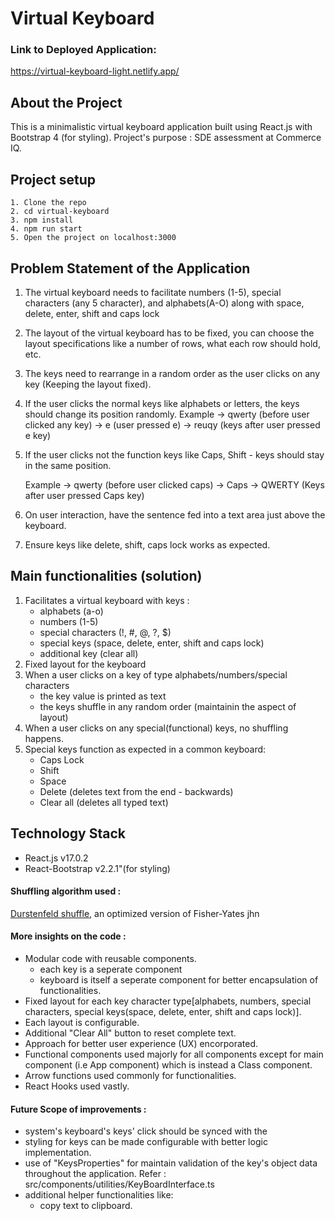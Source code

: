 # Virtual Keyboard

### Link to Deployed Application:
https://virtual-keyboard-light.netlify.app/

## About the Project
This is a minimalistic virtual keyboard application built using React.js with Bootstrap 4 (for styling).
Project's purpose : SDE assessment at Commerce IQ.

## Project setup

```
1. Clone the repo
2. cd virtual-keyboard
3. npm install
4. npm run start
5. Open the project on localhost:3000
```

## Problem Statement of the Application

1. The virtual keyboard needs to facilitate numbers (1-5), special characters (any 5 character), and alphabets(A-O) along with space, delete, enter, shift and caps lock

2. The layout of the virtual keyboard has to be fixed, you can choose the layout specifications like a number of rows, what each row should hold, etc.

3. The keys need to rearrange in a random order as the user clicks on any key (Keeping the layout fixed).

4. If the user clicks the normal keys like alphabets or letters, the keys should change its position randomly.
Example → qwerty (before user clicked any key) → e (user pressed e) →  reuqy (keys after user pressed e key)

5. If the user clicks not the function keys like Caps, Shift - keys should stay in the same position.

    Example → qwerty (before user clicked caps) → Caps → QWERTY (Keys after user pressed Caps key)

6. On user interaction, have the sentence fed into a text area just above the keyboard.

7. Ensure keys like delete, shift, caps lock works as expected.


## Main functionalities (solution)

1. Facilitates a virtual keyboard with keys :
    - alphabets (a-o)
    - numbers (1-5)
    - special characters (!, #, @, ?, $)
    - special keys (space, delete, enter, shift and caps lock)
    - additional key (clear all)
2. Fixed layout for the keyboard
3. When a user clicks on a key of type alphabets/numbers/special characters
    - the key value is printed as text
    - the keys shuffle in any random order (maintainin the aspect of layout)
4. When a user clicks on any special(functional) keys, no shuffling happens.
5. Special keys function as expected in a common keyboard:
    - Caps Lock
    - Shift
    - Space
    - Delete (deletes text from the end - backwards)
    - Clear all (deletes all typed text)

## Technology Stack

- React.js v17.0.2
- React-Bootstrap v2.2.1"(for styling)

#### Shuffling algorithm used :
<ins>Durstenfeld shuffle</ins>, an optimized version of Fisher-Yates jhn

#### More insights on the code :
- Modular code with reusable components.
    - each key is a seperate component
    - keyboard is itself a seperate component for better encapsulation of functionalities.
- Fixed layout for each key character type[alphabets, numbers, special characters, special keys(space, delete, enter, shift and caps lock)].
- Each layout is configurable.
- Additional "Clear All" button to reset complete text.
- Approach for better user experience (UX) encorporated.
- Functional components used majorly for all components except for main component (i.e App component) which is instead a Class component.
- Arrow functions used commonly for functionalities.
- React Hooks used vastly.


#### Future Scope of improvements : 
- system's keyboard's keys' click should be synced with the 
- styling for keys can be made configurable with better logic implementation.
- use of "KeysProperties" for maintain validation of the key's object data throughout the application. Refer : src/components/utilities/KeyBoardInterface.ts
- additional helper functionalities like:   
    - copy text to clipboard.

